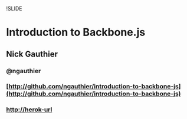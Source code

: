 !SLIDE 
# Introduction to Backbone.js
## Nick Gauthier
### @ngauthier
### [http://github.com/ngauthier/introduction-to-backbone-js](http://github.com/ngauthier/introduction-to-backbone-js)
### [http://herok-url](http://heroku-url)

